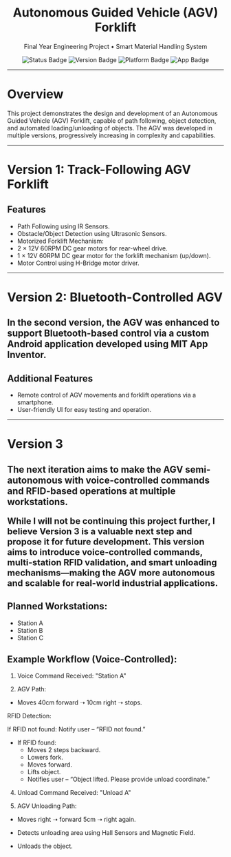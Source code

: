 <p align="center">
  <h1 align="center"> Autonomous Guided Vehicle (AGV) Forklift</h1>
  <p align="center">Final Year Engineering Project • Smart Material Handling System</p>

  <!-- Badges -->
  <p align="center">
    <img src="https://img.shields.io/badge/status-complete-brightgreen?style=flat-square" alt="Status Badge">
    <img src="https://img.shields.io/badge/version-2.0-blue?style=flat-square" alt="Version Badge">
    <img src="https://img.shields.io/badge/platform-arduino-blue?style=flat-square" alt="Platform Badge">
    <img src="https://img.shields.io/badge/app-MIT%20App%20Inventor-orange?style=flat-square" alt="App Badge">

  </p>
</p>

---

# Overview
This project demonstrates the design and development of an Autonomous Guided Vehicle (AGV) Forklift, capable of path following, object detection, and automated loading/unloading of objects. The AGV was developed in multiple versions, progressively increasing in complexity and capabilities.

---
# Version 1: Track-Following AGV Forklift
## Features
- Path Following using IR Sensors.
- Obstacle/Object Detection using Ultrasonic Sensors.
- Motorized Forklift Mechanism:
- 2 × 12V 60RPM DC gear motors for rear-wheel drive.
- 1 × 12V 60RPM DC gear motor for the forklift mechanism (up/down).
- Motor Control using H-Bridge motor driver.

---
# Version 2: Bluetooth-Controlled AGV
## In the second version, the AGV was enhanced to support Bluetooth-based control via a custom Android application developed using MIT App Inventor.

## Additional Features
- Remote control of AGV movements and forklift operations via a smartphone.
- User-friendly UI for easy testing and operation.

---
# Version 3 
## The next iteration aims to make the AGV semi-autonomous with voice-controlled commands and RFID-based operations at multiple workstations.

<p style="font-size:20px;"><b>
  While I will not be continuing this project further, I believe Version 3 is a valuable next step and propose it for future development. This version aims to introduce voice-controlled commands, multi-station RFID validation, and smart unloading mechanisms—making the AGV more autonomous and scalable for real-world industrial applications.
</b></p>


## Planned Workstations:
- Station A
- Station B
- Station C

## Example Workflow (Voice-Controlled):
1. Voice Command Received: "Station A"

2. AGV Path:
- Moves 40cm forward ➝ 10cm right ➝ stops.

RFID Detection:

If RFID not found: Notify user – “RFID not found.”

- If RFID found:
    - Moves 2 steps backward.
    - Lowers fork.
    - Moves forward.
    - Lifts object.
    - Notifies user – “Object lifted. Please provide unload coordinate.”

4. Unload Command Received: "Unload A"

5. AGV Unloading Path:

- Moves right ➝ forward 5cm ➝ right again.

- Detects unloading area using Hall Sensors and Magnetic Field.

- Unloads the object.

